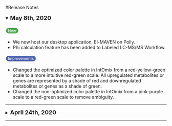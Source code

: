 #Release Notes

<details open>
  <summary><font size="+1"><b>May 8th, 2020</b></font></summary>
  <br>
  <a href="#" class="button">New</a>
  <ul>
    <li>We now host our desktop application, El-MAVEN on Polly.</li>
    <li>Phi calculation feature has been added to Labeled LC-MS/MS Workflow.</li>
  </ul> 

<a href="#" class="w3-button">Improvements</a>
  <ul>
    <li>Changed the optimized color palette in IntOmix from a red-yellow-green scale to a more intuitive red-green scale. All upregulated metabolites or genes are represented by a shade of red and downregulated metabolites or genes as a shade of green.</li>
    <li>Changed the non-optimized color palette in IntOmix from a pink-purple scale to a red-green scale to remove ambiguity.</li>
  </ul> 
</details>  

<hr>

<details>
  <summary><font size="+1"><b>April 24th, 2020</b></font></summary>
  <br>
<a href="#" class="button">New</a>
  <ul>
    <li>Added a data lake for COVID-19.</li>
  </ul> 
</details>  

<hr>

<br />

<!--Button style for improvement-->
<style>
  .w3-button {
    background-color: #4c61af;
    border: 1px solid #364574;
    border-radius: 70px;
    color: white;
    padding: 0px 5px;
    text-align: center;
    text-decoration: none;
    display: inline-block;
    font-size: 12px;
    margin: 4px 2px;
    cursor: pointer;
}
</style>

<!--Button style for new-->
<style>
.button {
    background-color: #4CAF50;
    border: 1px solid #367437;
    border-radius: 70px;
    color: white;
    padding: 0px 5px;
    text-align: center;
    text-decoration: none;
    display: inline-block;
    font-size: 12px;
    margin: 4px 2px;
    cursor: pointer;
}
</style>
